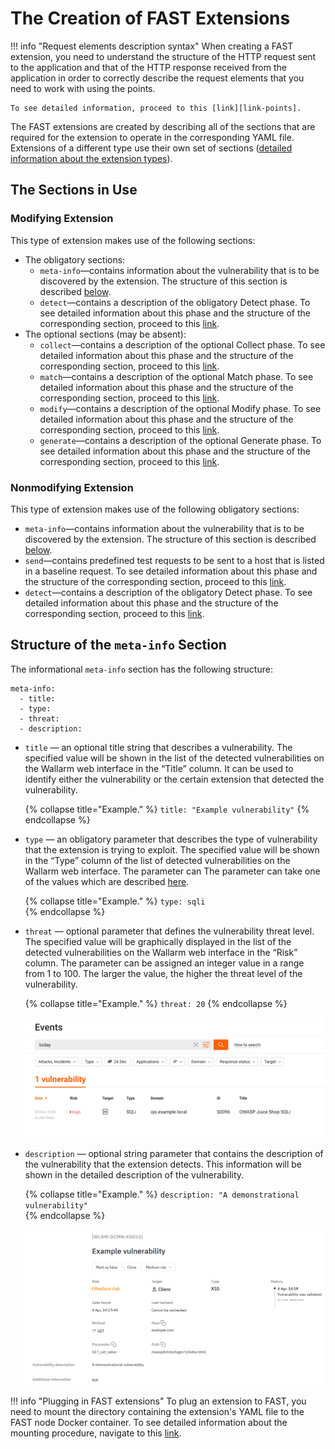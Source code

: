 [link-points]:          points/intro.md
[link-detect]:          detect/phase-detect.md
[link-collect]:         phase-collect.md
[link-match]:           phase-match.md
[link-modify]:          phase-modify.md
[link-send]:            phase-send.md
[link-generate]:        phase-generate.md
[link-extensions]:      using-extension.md
[link-ext-logic]:       logic.md
[link-vuln-list]:       ../VULN-LIST.md

[img-vulns]:            ../../images/dsl/en/create-extension/vulnerabilities.png
[img-vuln-details]:     ../../images/dsl/en/create-extension/vuln_details.png

[anchor-meta-info]:     #structure-of-the-meta-info-section

# The Creation of FAST Extensions

!!! info "Request elements description syntax"
    When creating a FAST extension, you need to understand the structure of the HTTP request sent to the application and that of the HTTP response received from the application in order to correctly describe the request elements that you need to work with using the points. 

    To see detailed information, proceed to this [link][link-points].

The FAST extensions are created by describing all of the sections that are required for the extension to operate in the corresponding YAML file. Extensions of a different type use their own set of sections ([detailed information about the extension types][link-ext-logic]).

##  The Sections in Use

### Modifying Extension

This type of extension makes use of the following sections:
*   The obligatory sections:
    *   `meta-info`—contains information about the vulnerability that is to be discovered by the extension. The structure of this section is described [below][anchor-meta-info].
    *   `detect`—contains a description of the obligatory Detect phase. To see detailed information about this phase and the structure of the corresponding section, proceed to this [link][link-detect].
*   The optional sections (may be absent):
    *   `collect`—contains a description of the optional Collect phase. To see detailed information about this phase and the structure of the corresponding section, proceed to this [link][link-collect].
    *   `match`—contains a description of the optional Match phase. To see detailed information about this phase and the structure of the corresponding section, proceed to this [link][link-match].
    *   `modify`—contains a description of the optional Modify phase. To see detailed information about this phase and the structure of the corresponding section, proceed to this [link][link-modify].
    *   `generate`—contains a description of the optional Generate phase. To see detailed information about this phase and the structure of the corresponding section, proceed to this [link][link-generate].


### Nonmodifying Extension

This type of extension makes use of the following obligatory sections:
*   `meta-info`—contains information about the vulnerability that is to be discovered by the extension. The structure of this section is described [below][anchor-meta-info].
*   `send`—contains predefined test requests to be sent to a host that is listed in a baseline request. To see detailed information about this phase and the structure of the corresponding section, proceed to this [link][link-send].
*   `detect`—contains a description of the obligatory Detect phase. To see detailed information about this phase and the structure of the corresponding section, proceed to this [link][link-detect].


##  Structure of the `meta-info` Section

The informational `meta-info` section has the following structure:

```
meta-info:
  - title:
  - type:
  - threat:
  - description:
```

*   `title` — an optional title string that describes a vulnerability. The specified value will be shown in the list of the detected vulnerabilities on the Wallarm web interface in the “Title” column. It can be used to identify either the vulnerability or the certain extension that detected the vulnerability.

    {% collapse title="Example." %}
`title: "Example vulnerability"`
    {% endcollapse %}

*   `type` — an obligatory parameter that describes the type of vulnerability that the extension is trying to exploit. The specified value will be shown in the “Type” column of the list of detected vulnerabilities on the Wallarm web interface. The parameter can The parameter can take one of the values which are described [here][link-vuln-list].
   
    {% collapse title="Example." %}
`type: sqli`    
    {% endcollapse %}

*   `threat` — optional parameter that defines the vulnerability threat level. The specified value will be graphically displayed in the list of the detected vulnerabilities on the Wallarm web interface in the “Risk” column. The parameter can be assigned an integer value in a range from 1 to 100. The larger the value, the higher the threat level of the vulnerability. 

    {% collapse title="Example." %}
`threat: 20`
    {% endcollapse %}
    
    ![!The list of the vulnerabilities found][img-vulns]

*   `description` — optional string parameter that contains the description of the vulnerability that the extension detects. This information will be shown in the detailed description of the vulnerability.
    
    {% collapse title="Example." %}
`description: "A demonstrational vulnerability"`    
    {% endcollapse %}
    
    ![!Detailed description of the vulnerability on the Wallarm web interface][img-vuln-details]


!!! info "Plugging in FAST extensions"
    To plug an extension to FAST, you need to mount the directory containing the extension's YAML file to the FAST node Docker container. To see detailed information about the mounting procedure, navigate to this [link][link-extensions].